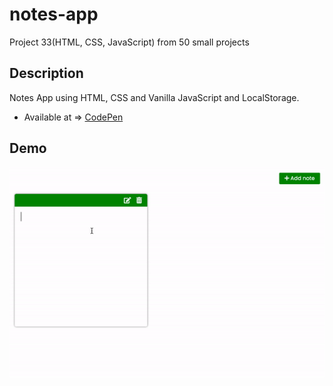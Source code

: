 # notes-app
Project 33(HTML, CSS, JavaScript) from 50 small projects

## Description

Notes App using HTML, CSS and Vanilla JavaScript and LocalStorage.


* Available at => [CodePen](https://codepen.io/geritooo123/full/wvzbvrB)

## Demo

![demo gif](./example.gif)

